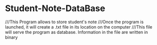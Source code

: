 # Student-Note-DataBase
///This Program allows to store student's note
///Once the program is launched, it will create a .txt file in its location on the computer
///This file will serve the program as database. Information in the file are written in binary

